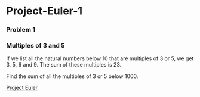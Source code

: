 # Project-Euler-1 

### Problem 1  

### Multiples of 3 and 5 

If we list all the natural numbers below 10 that are multiples of 3 or 5, we get 3, 5, 6 and 9. The sum of these multiples is 23.

Find the sum of all the multiples of 3 or 5 below 1000. 

[Project Euler](https://projecteuler.net/problem=1) 

